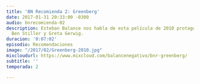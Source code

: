 ```yaml
---
title: 'BN Recomienda 2: Greenberg'
date: 2017-01-31 20:33:00 -0300
audio: bnrecomienda-02
description: Esteban Balance nos habla de esta película de 2010 protagonizada por
  Ben Stiller y Greta Gerwig.
duracion: '0:07:02'
episodio: Recomendaciones
image: "/2017/02/Greenberg-2010.jpg"
mixcloudurl: https://www.mixcloud.com/balancenegativo/bnr-greenberg/
subtitle: ''
temporada: 2

---
```

